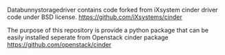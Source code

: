 Databunnystoragedriver contains code forked from iXsystem cinder driver code under BSD license. https://github.com/iXsystems/cinder

The purpose of this repository is provide a python package that can be easily installed seperate from Openstack cinder package
https://github.com/openstack/cinder

